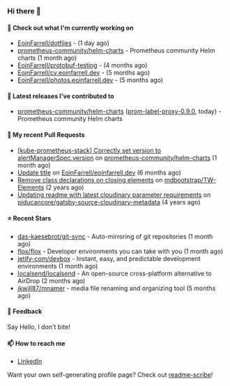### Hi there 👋

#### 👷 Check out what I'm currently working on

- [EoinFarrell/dotfiles](https://github.com/EoinFarrell/dotfiles) -  (1 day ago)
- [prometheus-community/helm-charts](https://github.com/prometheus-community/helm-charts) - Prometheus community Helm charts (1 month ago)
- [EoinFarrell/protobuf-testing](https://github.com/EoinFarrell/protobuf-testing) -  (4 months ago)
- [EoinFarrell/cv.eoinfarrell.dev](https://github.com/EoinFarrell/cv.eoinfarrell.dev) -  (5 months ago)
- [EoinFarrell/photos.eoinfarrell.dev](https://github.com/EoinFarrell/photos.eoinfarrell.dev) -  (5 months ago)

#### 🔭 Latest releases I've contributed to

- [prometheus-community/helm-charts](https://github.com/prometheus-community/helm-charts) ([prom-label-proxy-0.9.0](https://github.com/prometheus-community/helm-charts/releases/tag/prom-label-proxy-0.9.0), today) - Prometheus community Helm charts

#### 🔨 My recent Pull Requests

- [[kube-prometheus-stack] Correctly set version to alertManagerSpec.version](https://github.com/prometheus-community/helm-charts/pull/4561) on [prometheus-community/helm-charts](https://github.com/prometheus-community/helm-charts) (1 month ago)
- [Update title](https://github.com/EoinFarrell/eoinfarrell.dev/pull/29) on [EoinFarrell/eoinfarrell.dev](https://github.com/EoinFarrell/eoinfarrell.dev) (6 months ago)
- [Remove class declarations on closing elements](https://github.com/mdbootstrap/TW-Elements/pull/1071) on [mdbootstrap/TW-Elements](https://github.com/mdbootstrap/TW-Elements) (2 years ago)
- [Updating readme with latest cloudinary parameter requirements](https://github.com/piducancore/gatsby-source-cloudinary-metadata/pull/1) on [piducancore/gatsby-source-cloudinary-metadata](https://github.com/piducancore/gatsby-source-cloudinary-metadata) (4 years ago)

#### ⭐ Recent Stars

- [das-kaesebrot/git-sync](https://github.com/das-kaesebrot/git-sync) - Auto-mirroring of git repositories (1 month ago)
- [flox/flox](https://github.com/flox/flox) - Developer environments you can take with you (1 month ago)
- [jetify-com/devbox](https://github.com/jetify-com/devbox) - Instant, easy, and predictable development environments (1 month ago)
- [localsend/localsend](https://github.com/localsend/localsend) - An open-source cross-platform alternative to AirDrop (2 months ago)
- [jkwill87/mnamer](https://github.com/jkwill87/mnamer) - media file renaming and organizing tool (5 months ago)

#### 💬 Feedback

Say Hello, I don't bite!

#### 📫 How to reach me

- [LinkedIn](https://www.linkedin.com/in/eoinfarrell/)

Want your own self-generating profile page? Check out [readme-scribe](https://github.com/muesli/readme-scribe)!

